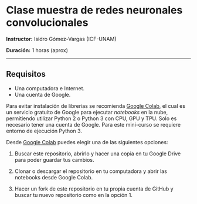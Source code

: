 # Clase muestra de redes neuronales convolucionales

**Instructor:** Isidro Gómez-Vargas (ICF-UNAM)

**Duración:** 1 horas (aprox)

-----------------------------------
## Requisitos

- Una computadora e Internet. 
- Una cuenta de Google. 

Para evitar instalación de librerías se recomienda [Google Colab](https://colab.research.google.com), el cual es un servicio gratuito de Google para ejecutar *notebooks* en la nube, permitiendo utilizar Python 2 o Python 3 con CPU, GPU y TPU. Solo es necesario tener una cuenta de Google. Para este mini-curso se requiere entorno de ejecución Python 3. 

Desde [Google Colab](https://colab.research.google.com) puedes elegir una de las siguientes opciones:

1. Buscar este repositorio, abrirlo y hacer una copia en tu Google Drive para poder guardar tus cambios. 

2. Clonar o descargar el repositorio en tu computadora y abrir las notebooks desde Google Colab. 

3. Hacer un fork de este repositorio en tu propia cuenta de GitHub y buscar tu nuevo repositorio como en la opción 1.
